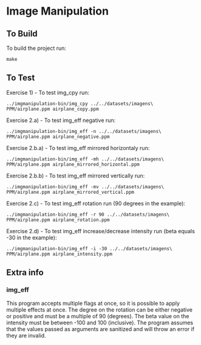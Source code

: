 # Image Manipulation

## To Build
To build the project run:
```
make
```

## To Test
Exercise 1) - To test img_cpy run:
```
../imgmanipulation-bin/img_cpy ../../datasets/imagens\ PPM/airplane.ppm airplane_copy.ppm
```

Exercise 2.a) - To test img_eff negative run:
```
../imgmanipulation-bin/img_eff -n ../../datasets/imagens\ PPM/airplane.ppm airplane_negative.ppm
```

Exercise 2.b.a) - To test img_eff mirrored horizontaly run:
```
../imgmanipulation-bin/img_eff -mh ../../datasets/imagens\ PPM/airplane.ppm airplane_mirrored_horizontal.ppm
```

Exercise 2.b.b) - To test img_eff mirrored vertically run:
```
../imgmanipulation-bin/img_eff -mv ../../datasets/imagens\ PPM/airplane.ppm airplane_mirrored_vertical.ppm
```

Exercise 2.c)  - To test img_eff rotation run (90 degrees in the example):
```
../imgmanipulation-bin/img_eff -r 90 ../../datasets/imagens\ PPM/airplane.ppm airplane_rotation.ppm
```

Exercise 2.d) - To test img_eff increase/decrease intensity run (beta equals -30 in the example):
```
../imgmanipulation-bin/img_eff -i -30 ../../datasets/imagens\ PPM/airplane.ppm airplane_intensity.ppm
```

## Extra info
### img_eff
This program accepts multiple flags at once, so it is possible to apply multiple effects at once.
The degree on the rotation can be either negative or positive and must be a multiple of 90 (degrees).
The beta value on the intensity must be between -100 and 100 (inclusive).
The program assumes that the values passed as arguments are sanitized and will throw an error if they are invalid.
